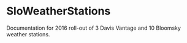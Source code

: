 # SloWeatherStations
Documentation for 2016 roll-out of 3 Davis Vantage and 10 Bloomsky weather stations.
